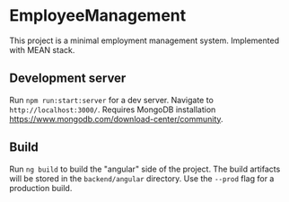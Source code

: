 # EmployeeManagement

This project is a minimal employment management system. Implemented with MEAN stack.

## Development server

Run `npm run:start:server` for a dev server. Navigate to `http://localhost:3000/`. Requires MongoDB installation https://www.mongodb.com/download-center/community.

## Build

Run `ng build` to build the "angular" side of the project. The build artifacts will be stored in the `backend/angular` directory. Use the `--prod` flag for a production build.

